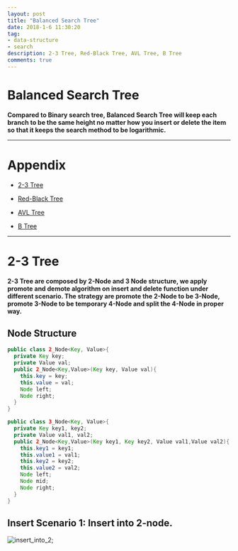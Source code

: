 ```yaml
---
layout: post
title: "Balanced Search Tree"
date: 2018-1-6 11:30:20
tag:
- data-structure
- search
description: 2-3 Tree, Red-Black Tree, AVL Tree, B Tree
comments: true
---
```

# Balanced Search Tree

**Compared to Binary search tree, Balanced Search Tree will keep each branch to be the same height no matter how you insert or delete the item so that it keeps the search method to be logarithmic.**

<hr />

# Appendix

* [2-3 Tree](#23)

* [Red-Black Tree](#RB)

* [AVL Tree](#AVL)

* [B Tree](#BT)

<hr >

# 2-3 Tree

**2-3 Tree are composed by 2-Node and 3 Node structure, we apply promote and demote algorithm on insert and delete function under different scenario. The strategy are promote the 2-Node to be 3-Node, promote 3-Node to be temporary 4-Node and split the 4-Node in proper way.**

## Node Structure

```java
public class 2_Node<Key, Value>{
  private Key key;
  private Value val;
  public 2_Node<Key,Value>(Key key, Value val){
    this.key = key;
    this.value = val;
    Node left;
    Node right;
  }
}

public class 3_Node<Key, Value>{
  private Key key1, key2;
  private Value val1, val2;
  public 2_Node<Key,Value>(Key key1, Key key2, Value val1,Value val2){
    this.key1 = key1;
    this.value1 = val1;
    this.key2 = key2;
    this.value2 = val2;
    Node left;
    Node mid;
    Node right;
  }
}
```

## Insert Scenario 1: Insert into 2-node.

![insert_into_2](/Users/harrychen/Desktop/newlifehaonan.github.io/assets/images/insert2.png);
